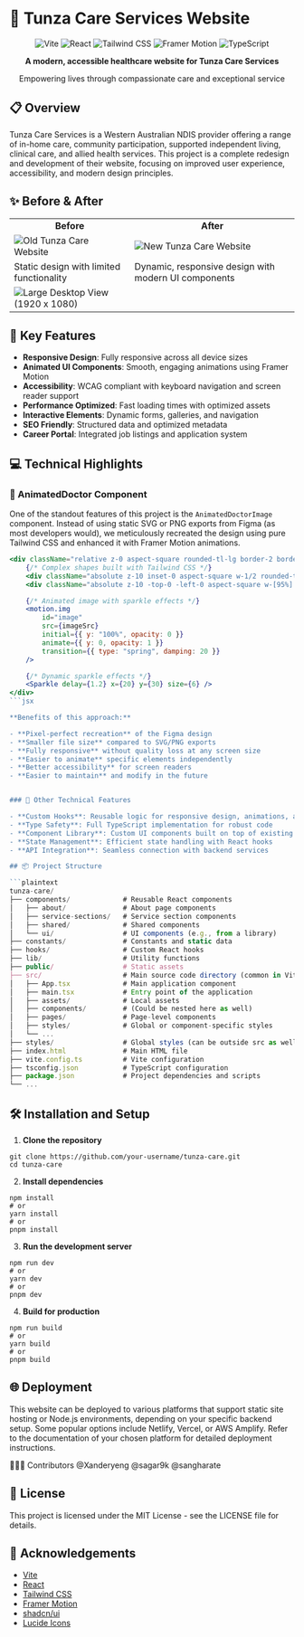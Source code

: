 # 🌟 Tunza Care Services Website

<div align="center">
    <img src="https://img.shields.io/badge/Vite-646CFF?style=for-the-badge&logo=vite&logoColor=white" alt="Vite" />
    <img src="https://img.shields.io/badge/React-61DAFB?style=for-the-badge&logo=react&logoColor=black" alt="React" />
    <img src="https://img.shields.io/badge/Tailwind_CSS-38B2AC?style=for-the-badge&logo=tailwind-css&logoColor=white" alt="Tailwind CSS" />
    <img src="https://img.shields.io/badge/Framer_Motion-0055FF?style=for-the-badge&logo=framer&logoColor=white" alt="Framer Motion" />
    <img src="https://img.shields.io/badge/TypeScript-3178C6?style=for-the-badge&logo=typescript&logoColor=white" alt="TypeScript" />
</div>

<div align="center">
    <p><strong>A modern, accessible healthcare website for Tunza Care Services</strong></p>
    <p>Empowering lives through compassionate care and exceptional service</p>
</div>

## 📋 Overview

Tunza Care Services is a Western Australian NDIS provider offering a range of in-home care, community participation, supported independent living, clinical care, and allied health services. This project is a complete redesign and development of their website, focusing on improved user experience, accessibility, and modern design principles.

## ✨ Before & After

<div align="center">
    <table>
        <tr>
            <td align="center"><strong>Before</strong></td>
            <td align="center"><strong>After</strong></td>
        </tr>
        <tr>
            <td><img src="/tunza_care_landing_page_before.png" alt="Old Tunza Care Website" /></td>
            <td><img src="/laptop_tunza-nmcyber-2025-03-25-02_14_33_after.png" alt="New Tunza Care Website" /></td>
        </tr>
        <tr>
            <td>Static design with limited functionality</td>
            <td>Dynamic, responsive design with modern UI components</td>
        </tr>
        <tr>
            <td><img src="/large_desktop_view-dev-tunza-nmcyber-2025-03-25-02_15_47_after.png" alt="Large Desktop View (1920 x 1080)" /></td>
        </tr>
    </table>
</div>

## 🚀 Key Features

- **Responsive Design**: Fully responsive across all device sizes
- **Animated UI Components**: Smooth, engaging animations using Framer Motion
- **Accessibility**: WCAG compliant with keyboard navigation and screen reader support
- **Performance Optimized**: Fast loading times with optimized assets
- **Interactive Elements**: Dynamic forms, galleries, and navigation
- **SEO Friendly**: Structured data and optimized metadata
- **Career Portal**: Integrated job listings and application system

## 💻 Technical Highlights

### 🎨 AnimatedDoctor Component

One of the standout features of this project is the `AnimatedDoctorImage` component. Instead of using static SVG or PNG exports from Figma (as most developers would), we meticulously recreated the design using pure Tailwind CSS and enhanced it with Framer Motion animations.

```jsx
<div className="relative z-0 aspect-square rounded-tl-lg border-2 border-pink-700">
    {/* Complex shapes built with Tailwind CSS */}
    <div className="absolute z-10 inset-0 aspect-square w-1/2 rounded-tl-md bg-lime-500" />
    <div className="absolute z-10 -top-0 -left-0 aspect-square w-[95%] bg-lime-500 rounded-full" />

    {/* Animated image with sparkle effects */}
    <motion.img
        id="image"
        src={imageSrc}
        initial={{ y: "100%", opacity: 0 }}
        animate={{ y: 0, opacity: 1 }}
        transition={{ type: "spring", damping: 20 }}
    />

    {/* Dynamic sparkle effects */}
    <Sparkle delay={1.2} x={20} y={30} size={6} />
</div>
```jsx

**Benefits of this approach:**

- **Pixel-perfect recreation** of the Figma design
- **Smaller file size** compared to SVG/PNG exports
- **Fully responsive** without quality loss at any screen size
- **Easier to animate** specific elements independently
- **Better accessibility** for screen readers
- **Easier to maintain** and modify in the future


### 🧩 Other Technical Features

- **Custom Hooks**: Reusable logic for responsive design, animations, and more
- **Type Safety**: Full TypeScript implementation for robust code
- **Component Library**: Custom UI components built on top of existing libraries
- **State Management**: Efficient state handling with React hooks
- **API Integration**: Seamless connection with backend services

## 📦 Project Structure

```plaintext
tunza-care/
├── components/             # Reusable React components
│   ├── about/              # About page components
│   ├── service-sections/   # Service section components
│   ├── shared/             # Shared components
│   └── ui/                 # UI components (e.g., from a library)
├── constants/              # Constants and static data
├── hooks/                  # Custom React hooks
├── lib/                    # Utility functions
├── public/                 # Static assets
├── src/                    # Main source code directory (common in Vite React)
│   ├── App.tsx             # Main application component
│   ├── main.tsx            # Entry point of the application
│   ├── assets/             # Local assets
│   ├── components/         # (Could be nested here as well)
│   ├── pages/              # Page-level components
│   ├── styles/             # Global or component-specific styles
│   └── ...
├── styles/                 # Global styles (can be outside src as well)
├── index.html              # Main HTML file
├── vite.config.ts          # Vite configuration
├── tsconfig.json           # TypeScript configuration
├── package.json            # Project dependencies and scripts
└── ...

```

## 🛠️ Installation and Setup

1. **Clone the repository**

```shellscript
git clone https://github.com/your-username/tunza-care.git
cd tunza-care
```

2. **Install dependencies**

```shellscript
npm install
# or
yarn install
# or
pnpm install
```

3. **Run the development server**

```shellscript
npm run dev
# or
yarn dev
# or
pnpm dev
```

4. **Build for production**

```shellscript
npm run build
# or
yarn build
# or
pnpm build
```

## 🌐 Deployment

This website can be deployed to various platforms that support static site hosting or Node.js environments, depending on your specific backend setup. Some popular options include Netlify, Vercel, or AWS Amplify. Refer to the documentation of your chosen platform for detailed deployment instructions.

🧑‍🤝‍🧑 Contributors
@Xanderyeng
@sagar9k
@sangharate

## 📄 License

This project is licensed under the MIT License - see the LICENSE file for details.

## 🙏 Acknowledgements

- [Vite](https://vite.dev/)
- [React](https://reactjs.org/)
- [Tailwind CSS](https://tailwindcss.com/)
- [Framer Motion](https://motion.dev/)
- [shadcn/ui](https://ui.shadcn.com/)
- [Lucide Icons](https://lucide.dev/)